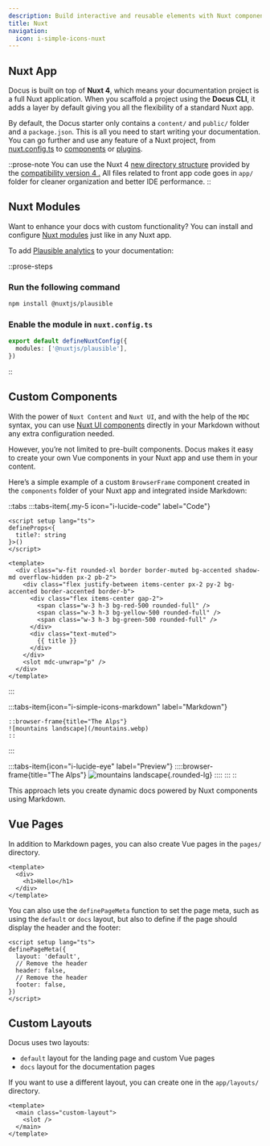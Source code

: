 ```yaml
---
description: Build interactive and reusable elements with Nuxt components
title: Nuxt
navigation:
  icon: i-simple-icons-nuxt
---
```


## Nuxt App

Docus is built on top of **Nuxt 4**, which means your documentation project is a full Nuxt application. When you scaffold a project using the **Docus CLI**, it adds a layer by default giving you all the flexibility of a standard Nuxt app.

By default, the Docus starter only contains a `content/` and `public/` folder and a `package.json`. This is all you need to start writing your documentation. You can go further and use any feature of a Nuxt project, from [nuxt.config.ts](https://nuxt.com/docs/guide/directory-structure/nuxt-config) to [components](https://nuxt.com/docs/guide/directory-structure/nuxt-config) or [plugins](https://nuxt.com/docs/guide/directory-structure/plugins).

::prose-note
You can use the Nuxt 4 [new directory structure](https://nuxt.com/docs/getting-started/upgrade#new-directory-structure) provided by the [compatibility version 4 .]() All files related to front app code goes in `app/` folder for cleaner organization and better IDE performance.
::

## Nuxt Modules

Want to enhance your docs with custom functionality? You can install and configure [Nuxt modules]() just like in any Nuxt app.

To add [Plausible analytics](https://github.com/nuxt-modules/plausible?utm_source=nuxt.com\&utm_medium=aside-module\&utm_campaign=nuxt.com) to your documentation:

::prose-steps
### Run the following command

```bash [Terminal]
npm install @nuxtjs/plausible
```

### Enable the module in `nuxt.config.ts`

```ts [nuxt.config.ts]
export default defineNuxtConfig({
  modules: ['@nuxtjs/plausible'],
})
```
::

## Custom Components

With the power of `Nuxt Content` and `Nuxt UI`, and with the help of the `MDC` syntax, you can use [Nuxt UI components](/en/essentials/components) directly in your Markdown without any extra configuration needed.

However, you’re not limited to pre-built components. Docus makes it easy to create your own Vue components in your Nuxt app and use them in your content.

Here’s a simple example of a custom `BrowserFrame` component created in the `components` folder of your Nuxt app and integrated inside Markdown:

::tabs
  :::tabs-item{.my-5 icon="i-lucide-code" label="Code"}
  ```vue [components/content/BrowserFrame.vue]
  <script setup lang="ts">
  defineProps<{
    title?: string
  }>()
  </script>
  
  <template>
    <div class="w-fit rounded-xl border border-muted bg-accented shadow-md overflow-hidden px-2 pb-2">
      <div class="flex justify-between items-center px-2 py-2 bg-accented border-accented border-b">
        <div class="flex items-center gap-2">
          <span class="w-3 h-3 bg-red-500 rounded-full" />
          <span class="w-3 h-3 bg-yellow-500 rounded-full" />
          <span class="w-3 h-3 bg-green-500 rounded-full" />
        </div>
        <div class="text-muted">
          {{ title }}
        </div>
      </div>
      <slot mdc-unwrap="p" />
    </div>
  </template>
  ```
  :::

  :::tabs-item{icon="i-simple-icons-markdown" label="Markdown"}
  ```mdc
  ::browser-frame{title="The Alps"}
  ![mountains landscape](/mountains.webp)
  ::
  ```
  :::

  :::tabs-item{icon="i-lucide-eye" label="Preview"}
    ::::browser-frame{title="The Alps"}
    ![mountains landscape](/documentation/mountains.webp){.rounded-lg}
    ::::
  :::
::

This approach lets you create dynamic docs powered by Nuxt components using Markdown.

## Vue Pages

In addition to Markdown pages, you can also create Vue pages in the `pages/` directory.

```vue [pages/hello.vue]
<template>
  <div>
    <h1>Hello</h1>
  </div>
</template>
```

You can also use the `definePageMeta` function to set the page meta, such as using the `default` or `docs` layout, but also to define if the page should display the header and the footer:

```vue [pages/hello.vue]
<script setup lang="ts">
definePageMeta({
  layout: 'default',
  // Remove the header
  header: false,
  // Remove the header
  footer: false,
})
</script>
```


## Custom Layouts

Docus uses two layouts:
- `default` layout for the landing page and custom Vue pages
- `docs` layout for the documentation pages

If you want to use a different layout, you can create one in the `app/layouts/` directory.

```vue [app/layouts/custom.vue]
<template>
  <main class="custom-layout">
    <slot />
  </main>
</template>
```